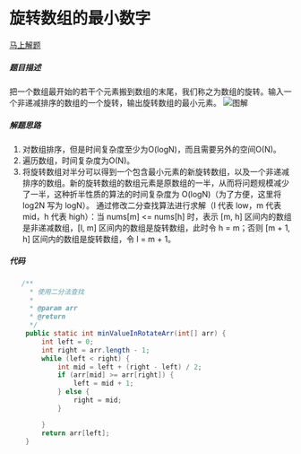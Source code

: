 旋转数组的最小数字
====
[马上解题](https://www.nowcoder.com/practice/9f3231a991af4f55b95579b44b7a01ba?tpId=13&tqId=11159&tPage=1&rp=1&ru=/ta/coding-interviews&qru=/ta/coding-interviews/question-ranking)

##### 题目描述   
把一个数组最开始的若干个元素搬到数组的末尾，我们称之为数组的旋转。输入一个非递减排序的数组的一个旋转，输出旋转数组的最小元素。
![图解](https://upload-images.jianshu.io/upload_images/8907519-7e05bfe743da3038.png?imageMogr2/auto-orient/strip%7CimageView2/2/w/1240)

##### 解题思路
1. 对数组排序，但是时间复杂度至少为O(logN)，而且需要另外的空间O(N)。
2. 遍历数组，时间复杂度为O(N)。
3. 将旋转数组对半分可以得到一个包含最小元素的新旋转数组，以及一个非递减排序的数组。新的旋转数组的数组元素是原数组的一半，从而将问题规模减少了一半，这种折半性质的算法的时间复杂度为 O(logN)（为了方便，这里将 log2N 写为 logN）。
通过修改二分查找算法进行求解（l 代表 low，m 代表 mid，h 代表 high）：当 nums[m] <= nums[h] 时，表示 [m, h] 区间内的数组是非递减数组，[l, m] 区间内的数组是旋转数组，此时令 h = m；否则 [m + 1, h] 区间内的数组是旋转数组，令 l = m + 1。
##### 代码
```java
   /**
     * 使用二分法查找
     * 
     * @param arr
     * @return
     */
    public static int minValueInRotateArr(int[] arr) {
        int left = 0;
        int right = arr.length - 1;
        while (left < right) {
            int mid = left + (right - left) / 2;
            if (arr[mid] >= arr[right]) {
                left = mid + 1;
            } else {
                right = mid;
            }

        }
        return arr[left];
    }

```
